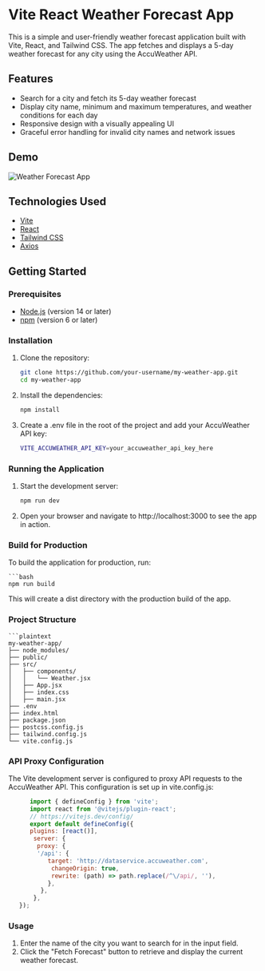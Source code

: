 # Vite React Weather Forecast App

This is a simple and user-friendly weather forecast application built with Vite, React, and Tailwind CSS. The app fetches and displays a 5-day weather forecast for any city using the AccuWeather API.

## Features

- Search for a city and fetch its 5-day weather forecast
- Display city name, minimum and maximum temperatures, and weather conditions for each day
- Responsive design with a visually appealing UI
- Graceful error handling for invalid city names and network issues

## Demo

![Weather Forecast App](./demo.gif)

## Technologies Used

- [Vite](https://vitejs.dev/)
- [React](https://reactjs.org/)
- [Tailwind CSS](https://tailwindcss.com/)
- [Axios](https://axios-http.com/)

## Getting Started

### Prerequisites

- [Node.js](https://nodejs.org/) (version 14 or later)
- [npm](https://www.npmjs.com/) (version 6 or later)

### Installation

1. Clone the repository:

   ```bash
   git clone https://github.com/your-username/my-weather-app.git
   cd my-weather-app
2. Install the dependencies:

   ```bash
   npm install
3. Create a .env file in the root of the project and add your AccuWeather API key:

   ```bash
   VITE_ACCUWEATHER_API_KEY=your_accuweather_api_key_here

### Running the Application

1. Start the development server:
   ```bash
   npm run dev
2. Open your browser and navigate to http://localhost:3000 to see the app in action.

### Build for Production
  To build the application for production, run:

    ```bash
    npm run build

This will create a dist directory with the production build of the app.

### Project Structure
    ```plaintext
    my-weather-app/
    ├── node_modules/
    ├── public/
    ├── src/
    │   ├── components/
    │   │   └── Weather.jsx
    │   ├── App.jsx
    │   ├── index.css
    │   ├── main.jsx
    ├── .env
    ├── index.html
    ├── package.json
    ├── postcss.config.js
    ├── tailwind.config.js
    └── vite.config.js

### API Proxy Configuration
  The Vite development server is configured to proxy API requests to the AccuWeather API. This configuration is set up in vite.config.js:
  
   ```js
         import { defineConfig } from 'vite';
         import react from '@vitejs/plugin-react';
         // https://vitejs.dev/config/
         export default defineConfig({
         plugins: [react()],
          server: {
           proxy: {
           '/api': {
              target: 'http://dataservice.accuweather.com',
               changeOrigin: true,
               rewrite: (path) => path.replace(/^\/api/, ''),
              },
            },   
          },
      });
   ```
### Usage
1. Enter the name of the city you want to search for in the input field.
2. Click the "Fetch Forecast" button to retrieve and display the current weather forecast.
